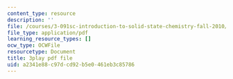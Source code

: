 ```yaml
---
content_type: resource
description: ''
file: /courses/3-091sc-introduction-to-solid-state-chemistry-fall-2010/a2341e88c97dcd92b5e0461eb3c85786_AFS4JbQGB0c.pdf
file_type: application/pdf
learning_resource_types: []
ocw_type: OCWFile
resourcetype: Document
title: 3play pdf file
uid: a2341e88-c97d-cd92-b5e0-461eb3c85786
---
```

